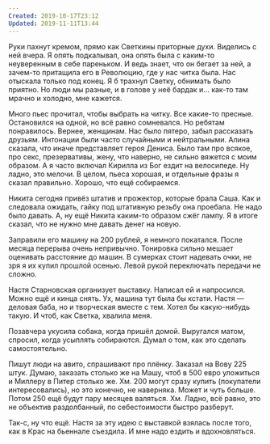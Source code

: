 ```yaml
---
Created: 2019-10-17T23:12
Updated: 2019-11-11T13:44
---
```

Руки пахнут кремом, прямо как Светкины приторные духи. Виделись с ней вчера. Я опять подкалывал, она опять была с каким-то неуверенным в себе пареньком. И ведь знает, что он бегает за ней, а зачем-то притащила его в Революцию, где у нас читка была. Нас отыскала только под конец. Я б трахнул Светку, обнимать было приятно. Но люди мы разные, и в голове у неё бардак и... как-то там мрачно и холодно, мне кажется.

Много пьес прочитал, чтобы выбрать на читку. Все какие-то пресные. Остановился на одной, но всё равно сомневался. Но ребятам понравилось. Вернее, женщинам. Нас было пятеро, забыл рассказать друзьям. Интонации были часто случайными и нейтральными. Алина сказала, что иначе представляет героя Дениса. Было там про всякое, про секс, презервативы, жену, что наверно, не сильно вяжется с моим образом. А я часто включал Кирилла из Бог ездит на велосипеде. Ну ладно, это мелочи. В целом, пьеса хорошая, и отдельные фразы я сказал правильно. Хорошо, что ещё собираемся.

Никита сегодня привёз штатив и прожектор, которые брала Саша. Как и следовала ожидать, гайку под штативную резьбу она проебала. Не надо было давать. А, ну ещё Никита каким-то образом сжёг лампу. Я в итоге сказал, что не нужно мне давать денег на новую.

Заправили его машину на 200 рублей, я немного покатался. После месяца перерыва очень непривычно. Тонировка сильно мешает оценивать расстояние до машин. В сумерках стоит надевать очки, не зря я их купил прошлой осенью. Левой рукой переключать передачи не сложно.

Настя Старновская организует выставку. Написал ей и напросился. Можно ещё и кинца снять. Ух, машина тут была бы кстати. Настя — деловая баба, но и творческая вместе с тем. Хотел бы какую-нибудь такую. И чтоб, как Светка, хвалила меня.

Позавчера укусила собака, когда пришёл домой. Выругался матом, спросил, когда усыплять собираются. Думал о том, как это сделать самостоятельно.

Пишут люди на авито, спрашивают про плёнку. Заказал на Вову 225 штук. Думаю, заказать столько же на Машу, чтоб в 500 евро уложиться и Миллеру в Питер столько же. Хм. 200 могут сразу купить (покупатели интересовались), но это конечно, не наверняка. Может и чуть больше. Потом 250 ещё будут пару месяцев валяться. Хм. Ладно, всё равно, это не объектив раздолбанный, по себестоимости быстро разберут.

Так-с, ну что ещё. Настя за эту идею с выставкой взялась после того, как в Крас на бьеннале съездила. И мне надо ездить и вдохновляться.